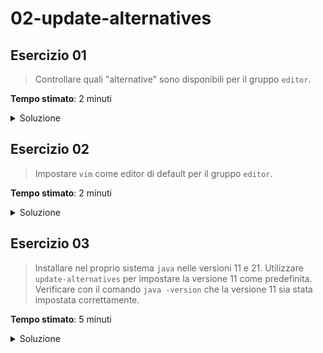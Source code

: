 # 02-update-alternatives

## Esercizio 01

> Controllare quali "alternative" sono disponibili per il gruppo `editor`.

**Tempo stimato**: 2 minuti

<details>
<summary>Soluzione</summary>

```bash
update-alternatives --display editor
```

</details>

## Esercizio 02

> Impostare `vim` come editor di default per il gruppo `editor`.

**Tempo stimato**: 2 minuti

<details>
<summary>Soluzione</summary>

```bash
update-alternatives --set editor /usr/bin/vim.basic
```

</details>

## Esercizio 03

> Installare nel proprio sistema `java` nelle versioni 11 e 21.
> Utilizzare `update-alternatives` per impostare la versione 11 come predefinita.
> Verificare con il comando `java -version` che la versione 11 sia stata impostata correttamente.

**Tempo stimato**: 5 minuti

<details>
<summary>Soluzione</summary>

```bash
sudo apt install openjdk-11-jdk openjdk-21-jdk
sudo update-alternatives --config java
java -version
```

</details>
